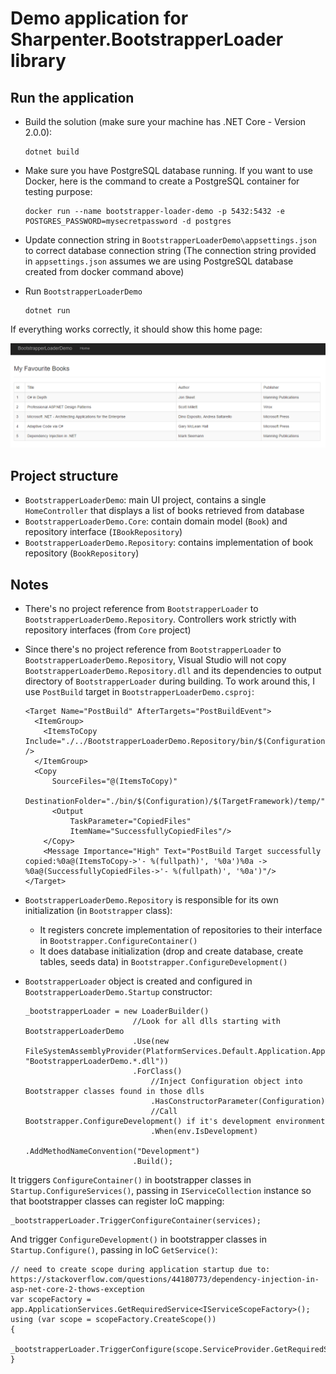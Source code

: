 # Demo application for Sharpenter.BootstrapperLoader library

## Run the application

- Build the solution (make sure your machine has .NET Core - Version 2.0.0):

  ```
  dotnet build
  ```

- Make sure you have PostgreSQL database running. If you want to use Docker, here is the command to create a PostgreSQL container for testing purpose:

  ```
  docker run --name bootstrapper-loader-demo -p 5432:5432 -e POSTGRES_PASSWORD=mysecretpassword -d postgres
  ```

- Update connection string in `BootstrapperLoaderDemo\appsettings.json` to correct database connection string (The connection string provided in `appsettings.json` assumes we are using PostgreSQL database created from docker command above)

- Run `BootstrapperLoaderDemo`

  ```
  dotnet run
  ```

If everything works correctly, it should show this home page:

![alt Home Page](https://raw.githubusercontent.com/hpcsc/BootstrapperLoaderDemo/master/images/HomePage.png)

## Project structure

- `BootstrapperLoaderDemo`: main UI project, contains a single `HomeController` that displays a list of books retrieved from database
- `BootstrapperLoaderDemo.Core`: contain domain model (`Book`) and repository interface (`IBookRepository`)
- `BootstrapperLoaderDemo.Repository`: contains implementation of book repository (`BookRepository`)

## Notes

- There's no project reference from `BootstrapperLoader` to `BootstrapperLoaderDemo.Repository`. Controllers work strictly with repository interfaces (from `Core` project)
- Since there's no project reference from `BootstrapperLoader` to `BootstrapperLoaderDemo.Repository`, Visual Studio will not copy `BootstrapperLoaderDemo.Repository.dll` and its dependencies to output directory of `BootstrapperLoader` during building. To work around this, I use `PostBuild` target in `BootstrapperLoaderDemo.csproj`:

  ```
  <Target Name="PostBuild" AfterTargets="PostBuildEvent">
    <ItemGroup>
      <ItemsToCopy Include="./../BootstrapperLoaderDemo.Repository/bin/$(Configuration)/$(TargetFramework)/*.dll" />
    </ItemGroup>
    <Copy
        SourceFiles="@(ItemsToCopy)"
        DestinationFolder="./bin/$(Configuration)/$(TargetFramework)/temp/">
        <Output
            TaskParameter="CopiedFiles"
            ItemName="SuccessfullyCopiedFiles"/>
      </Copy>
      <Message Importance="High" Text="PostBuild Target successfully copied:%0a@(ItemsToCopy->'- %(fullpath)', '%0a')%0a -> %0a@(SuccessfullyCopiedFiles->'- %(fullpath)', '%0a')"/>
  </Target>
  ```

- `BootstrapperLoaderDemo.Repository` is responsible for its own initialization (in `Bootstrapper` class):
  - It registers concrete implementation of repositories to their interface in `Bootstrapper.ConfigureContainer()`
  - It does database initialization (drop and create database, create tables, seeds data) in `Bootstrapper.ConfigureDevelopment()`
- `BootstrapperLoader` object is created and configured in `BootstrapperLoaderDemo.Startup` constructor:

  ```
  _bootstrapperLoader = new LoaderBuilder()
                          //Look for all dlls starting with BootstrapperLoaderDemo
                          .Use(new FileSystemAssemblyProvider(PlatformServices.Default.Application.ApplicationBasePath, "BootstrapperLoaderDemo.*.dll"))
                          .ForClass()
                              //Inject Configuration object into Bootstrapper classes found in those dlls
                              .HasConstructorParameter(Configuration)
                              //Call Bootstrapper.ConfigureDevelopment() if it's development environment
                              .When(env.IsDevelopment)
                                  .AddMethodNameConvention("Development")
                          .Build();
  ```

It triggers `ConfigureContainer()` in bootstrapper classes in `Startup.ConfigureServices()`, passing in `IServiceCollection` instance so that bootstrapper classes can register IoC mapping:

  ```
  _bootstrapperLoader.TriggerConfigureContainer(services);
  ```

And trigger `ConfigureDevelopment()` in bootstrapper classes in `Startup.Configure()`, passing in IoC `GetService()`:

  ```
  // need to create scope during application startup due to: https://stackoverflow.com/questions/44180773/dependency-injection-in-asp-net-core-2-thows-exception
  var scopeFactory = app.ApplicationServices.GetRequiredService<IServiceScopeFactory>();
  using (var scope = scopeFactory.CreateScope())
  {
      _bootstrapperLoader.TriggerConfigure(scope.ServiceProvider.GetRequiredService);
  }
  ```
